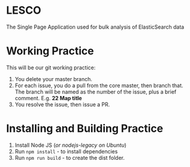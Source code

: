 # LESCO 
The Single Page Application used for bulk analysis of ElasticSearch data

# Working Practice
This will be our git working practice:

1. You delete your master branch.
2. For each issue, you do a pull from the core master, then branch that. The branch will be named as the number of the issue, plus a brief comment.  E.g.  **22 Map title**
3. You resolve the issue, then issue a PR.

# Installing and Building Practice

1. Install Node JS (*or nodejs-legacy on Ubuntu*)
2. Run ````npm install```` - to install dependencies
3. Run ````npm run build```` - to create the dist folder.


